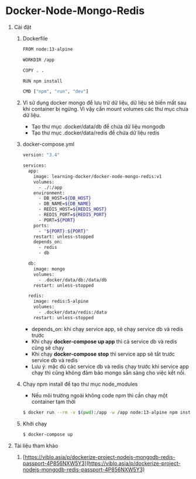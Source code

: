 # Docker-Node-Mongo-Redis

1. Cài đặt
    1. Dockerfile
        
        ```bash
        FROM node:13-alpine
        
        WORKDIR /app
        
        COPY . .
        
        RUN npm install
        
        CMD ["npm", "run", "dev"]
        ```
        
    2. Vì sử dụng docker mongo để lưu trữ dữ liệu, dữ liệu sẽ biến mất sau khi container bị ngừng. Vì vậy cần mount volumes các thư mục chưa dữ liệu.
        - Tạo thư mục .docker/data/db để chứa dữ liệu mongodb
        - Tạo thư mục .docker/data/redis để chứa dữ liệu redis
    3. docker-compose.yml
        
        ```bash
        version: "3.4"
        
        services:
          app:
            image: learning-docker/docker-node-mongo-redis:v1
            volumes:
              - ./:/app
            environment:
              - DB_HOST=${DB_HOST}
              - DB_NAME=${DB_NAME}
              - REDIS_HOST=${REDIS_HOST}
              - REDIS_PORT=${REDIS_PORT}
              - PORT=${PORT}
            ports:
              - "${PORT}:${PORT}"
            restart: unless-stopped
            depends_on:
              - redis
              - db
        
          db:
            image: mongo
            volumes:
              - .docker/data/db:/data/db
            restart: unless-stopped
        
          redis:
            image: redis:5-alpine
            volumes:
              - .docker/data/redis:/data
            restart: unless-stopped
        ```
        
        - depends_on: khi chạy service app, sẽ chạy service db và redis trước
        - Khi chạy **docker-compose up app** thì cả service db và redis cũng sẽ chạy
        - Khi chạy **docker-compose stop** thì service app sẽ tắt trước service db và redis
        - Lưu ý: mặc dù các service db và redis chạy trước khi service app chạy thì cũng không đảm bảo mongo sẵn sàng cho việc kết nối.
    4. Chạy npm install để tạo thư mục node_modules
        - Nếu môi trường ngoài không code npm thì cần chạy một container tạm thời
        
        ```bash
        $ docker run --rm -v $(pwd):/app -w /app node:13-alpine npm install
        ```
        
    5. Khởi chạy
        
        ```bash
        $ docker-compose up
        ```
        
2. Tài liệu tham khảo
    1. [https://viblo.asia/p/dockerize-project-nodejs-mongodb-redis-passport-4P856NXW5Y3](https://viblo.asia/p/dockerize-project-nodejs-mongodb-redis-passport-4P856NXW5Y3)